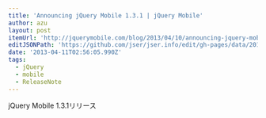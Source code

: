 ```yaml
---
title: 'Announcing jQuery Mobile 1.3.1 | jQuery Mobile'
author: azu
layout: post
itemUrl: 'http://jquerymobile.com/blog/2013/04/10/announcing-jquery-mobile-1-3-1/'
editJSONPath: 'https://github.com/jser/jser.info/edit/gh-pages/data/2013/04/index.json'
date: '2013-04-11T02:56:05.990Z'
tags:
  - jQuery
  - mobile
  - ReleaseNote
---
```

jQuery Mobile 1.3.1リリース
